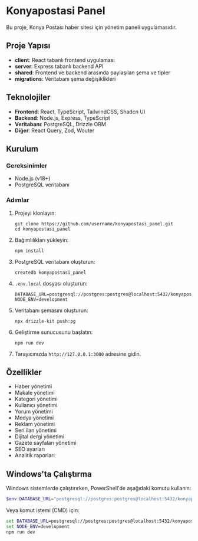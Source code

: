 # Konyapostasi Panel

Bu proje, Konya Postası haber sitesi için yönetim paneli uygulamasıdır.

## Proje Yapısı

- **client**: React tabanlı frontend uygulaması
- **server**: Express tabanlı backend API
- **shared**: Frontend ve backend arasında paylaşılan şema ve tipler
- **migrations**: Veritabanı şema değişiklikleri

## Teknolojiler

- **Frontend**: React, TypeScript, TailwindCSS, Shadcn UI
- **Backend**: Node.js, Express, TypeScript
- **Veritabanı**: PostgreSQL, Drizzle ORM
- **Diğer**: React Query, Zod, Wouter

## Kurulum

### Gereksinimler

- Node.js (v18+)
- PostgreSQL veritabanı

### Adımlar

1. Projeyi klonlayın:
   ```
   git clone https://github.com/username/konyapostasi_panel.git
   cd konyapostasi_panel
   ```

2. Bağımlılıkları yükleyin:
   ```
   npm install
   ```

3. PostgreSQL veritabanı oluşturun:
   ```
   createdb konyapostasi_panel
   ```

4. `.env.local` dosyası oluşturun:
   ```
   DATABASE_URL=postgresql://postgres:postgres@localhost:5432/konyapostasi_panel
   NODE_ENV=development
   ```

5. Veritabanı şemasını oluşturun:
   ```
   npx drizzle-kit push:pg
   ```

6. Geliştirme sunucusunu başlatın:
   ```
   npm run dev
   ```

7. Tarayıcınızda `http://127.0.0.1:3000` adresine gidin.

## Özellikler

- Haber yönetimi
- Makale yönetimi
- Kategori yönetimi
- Kullanıcı yönetimi
- Yorum yönetimi
- Medya yönetimi
- Reklam yönetimi
- Seri ilan yönetimi
- Dijital dergi yönetimi
- Gazete sayfaları yönetimi
- SEO ayarları
- Analitik raporları

## Windows'ta Çalıştırma

Windows sistemlerde çalıştırırken, PowerShell'de aşağıdaki komutu kullanın:

```powershell
$env:DATABASE_URL="postgresql://postgres:postgres@localhost:5432/konyapostasi_panel"; $env:NODE_ENV="development"; npm run dev
```

Veya komut istemi (CMD) için:

```cmd
set DATABASE_URL=postgresql://postgres:postgres@localhost:5432/konyapostasi_panel
set NODE_ENV=development
npm run dev
``` 